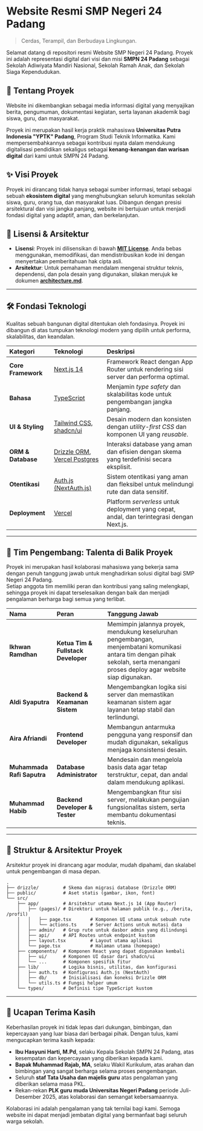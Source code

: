 # Website Resmi SMP Negeri 24 Padang

> Cerdas, Terampil, dan Berbudaya Lingkungan.

Selamat datang di repositori resmi Website SMP Negeri 24 Padang. Proyek ini adalah representasi digital dari visi dan misi **SMPN 24 Padang** sebagai Sekolah Adiwiyata Mandiri Nasional, Sekolah Ramah Anak, dan Sekolah Siaga Kependudukan.

## 🚀 Tentang Proyek

Website ini dikembangkan sebagai media informasi digital yang menyajikan berita, pengumuman, dokumentasi kegiatan, serta layanan akademik bagi siswa, guru, dan masyarakat.

Proyek ini merupakan hasil kerja praktik mahasiswa **Universitas Putra Indonesia "YPTK" Padang**, Program Studi Teknik Informatika. Kami mempersembahkannya sebagai kontribusi nyata dalam mendukung digitalisasi pendidikan sekaligus sebagai **kenang-kenangan dan warisan digital** dari kami untuk SMPN 24 Padang.

## ✨ Visi Proyek

Proyek ini dirancang tidak hanya sebagai sumber informasi, tetapi sebagai sebuah **ekosistem digital** yang menghubungkan seluruh komunitas sekolah siswa, guru, orang tua, dan masyarakat luas. Dibangun dengan presisi arsitektural dan visi jangka panjang, website ini bertujuan untuk menjadi fondasi digital yang adaptif, aman, dan berkelanjutan.

## 📜 Lisensi & Arsitektur

-   **Lisensi**: Proyek ini dilisensikan di bawah **[MIT License](LICENSE)**. Anda bebas menggunakan, memodifikasi, dan mendistribusikan kode ini dengan menyertakan pemberitahuan hak cipta asli.
-   **Arsitektur**: Untuk pemahaman mendalam mengenai struktur teknis, dependensi, dan pola desain yang digunakan, silakan merujuk ke dokumen **[architecture.md](architecture.md)**.

---

## 🛠️ Fondasi Teknologi

Kualitas sebuah bangunan digital ditentukan oleh fondasinya. Proyek ini dibangun di atas tumpukan teknologi modern yang dipilih untuk performa, skalabilitas, dan keandalan.

| Kategori           | Teknologi                                                                                        | Deskripsi                                                                                  |
| :----------------- | :----------------------------------------------------------------------------------------------- | :----------------------------------------------------------------------------------------- |
| **Core Framework** | [Next.js 14](https://nextjs.org/)                                                                | Framework React dengan App Router untuk rendering sisi server dan performa optimal.        |
| **Bahasa**         | [TypeScript](https://www.typescriptlang.org/)                                                    | Menjamin _type safety_ dan skalabilitas kode untuk pengembangan jangka panjang.            |
| **UI & Styling**   | [Tailwind CSS](https://tailwindcss.com/), [shadcn/ui](https://ui.shadcn.com/)                    | Desain modern dan konsisten dengan _utility-first CSS_ dan komponen UI yang _reusable_.    |
| **ORM & Database** | [Drizzle ORM](https://orm.drizzle.team/), [Vercel Postgres](https://vercel.com/storage/postgres) | Interaksi database yang aman dan efisien dengan skema yang terdefinisi secara eksplisit.   |
| **Otentikasi**     | [Auth.js (NextAuth.js)](https://authjs.dev/)                                                     | Sistem otentikasi yang aman dan fleksibel untuk melindungi rute dan data sensitif.         |
| **Deployment**     | [Vercel](https://vercel.com/)                                                                    | Platform _serverless_ untuk deployment yang cepat, andal, dan terintegrasi dengan Next.js. |

---

## 🌟 Tim Pengembang: Talenta di Balik Proyek

Proyek ini merupakan hasil kolaborasi mahasiswa yang bekerja sama dengan penuh tanggung jawab untuk menghadirkan solusi digital bagi SMP Negeri 24 Padang.  
Setiap anggota tim memiliki peran dan kontribusi yang saling melengkapi, sehingga proyek ini dapat terselesaikan dengan baik dan menjadi pengalaman berharga bagi semua yang terlibat.

| Nama                       | Peran                               | Tanggung Jawab                                                                                                                                                                    |
| :------------------------- | :---------------------------------- | :-------------------------------------------------------------------------------------------------------------------------------------------------------------------------------- |
| **Ikhwan Ramdhan**         | **Ketua Tim & Fullstack Developer** | Memimpin jalannya proyek, mendukung keseluruhan pengembangan, menjembatani komunikasi antara tim dengan pihak sekolah, serta menangani proses deploy agar website siap digunakan. |
| **Aldi Syaputra**          | **Backend & Keamanan Sistem**       | Mengembangkan logika sisi server dan memastikan keamanan sistem agar layanan tetap stabil dan terlindungi.                                                                        |
| **Aira Afriandi**          | **Frontend Developer**              | Membangun antarmuka pengguna yang responsif dan mudah digunakan, sekaligus menjaga konsistensi desain.                                                                            |
| **Muhammada Rafi Saputra** | **Database Administrator**          | Mendesain dan mengelola basis data agar tetap terstruktur, cepat, dan andal dalam mendukung aplikasi.                                                                             |
| **Muhammad Habib**         | **Backend Developer & Tester**      | Mengembangkan fitur sisi server, melakukan pengujian fungsionalitas sistem, serta membantu dokumentasi teknis.                                                                    |

---

## 📂 Struktur & Arsitektur Proyek

Arsitektur proyek ini dirancang agar modular, mudah dipahami, dan skalabel untuk pengembangan di masa depan.

```
.
├── drizzle/         # Skema dan migrasi database (Drizzle ORM)
├── public/          # Aset statis (gambar, ikon, font)
└── src/
    ├── app/         # Arsitektur utama Next.js 14 (App Router)
    │   ├── (pages)/ # Direktori untuk halaman publik (e.g., /berita, /profil)
    │   │   ├── page.tsx       # Komponen UI utama untuk sebuah rute
    │   │   └── actions.ts     # Server Actions untuk mutasi data
    │   ├── admin/   # Grup rute untuk dasbor admin yang dilindungi
    │   ├── api/     # API Routes untuk endpoint kustom
    │   ├── layout.tsx         # Layout utama aplikasi
    │   └── page.tsx           # Halaman utama (homepage)
    ├── components/  # Komponen React yang dapat digunakan kembali
    │   ├── ui/      # Komponen UI dasar dari shadcn/ui
    │   └── ...      # Komponen spesifik fitur
    ├── lib/         # Logika bisnis, utilitas, dan konfigurasi
    │   ├── auth.ts  # Konfigurasi Auth.js (NextAuth)
    │   ├── db/      # Inisialisasi dan koneksi Drizzle ORM
    │   └── utils.ts # Fungsi helper umum
    └── types/       # Definisi tipe TypeScript kustom
```

---

## 🙏 Ucapan Terima Kasih

Keberhasilan proyek ini tidak lepas dari dukungan, bimbingan, dan kepercayaan yang luar biasa dari berbagai pihak. Dengan tulus, kami mengucapkan terima kasih kepada:

-   **Ibu Hasyuni Harti, M.Pd**, selaku Kepala Sekolah SMPN 24 Padang, atas kesempatan dan kepercayaan yang diberikan kepada kami.
-   **Bapak Muhammad Rajab, MA**, selaku Wakil Kurikulum, atas arahan dan bimbingan yang sangat berharga selama proses pengembangan.
-   Seluruh **staf Tata Usaha dan majelis guru** atas pengalaman yang diberikan selama masa PKL.
-   Rekan-rekan **PLK guru muda Universitas Negeri Padang** periode Juli-Desember 2025, atas kolaborasi dan semangat kebersamaannya.

Kolaborasi ini adalah pengalaman yang tak ternilai bagi kami. Semoga website ini dapat menjadi jembatan digital yang bermanfaat bagi seluruh warga sekolah.
